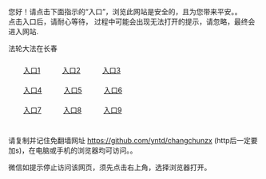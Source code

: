 您好！请点击下面指示的“入口”，浏览此网站是安全的，且为您带来平安。。 <br/>
点击入口后，请耐心等待， 过程中可能会出现无法打开的提示，请忽略，最终会进入网站. </br>

法轮大法在长春<br/>
<div style="padding:10px"><a style="margin:20px" target="_blank" href="https://drox1zkc2g2ke.cloudfront.net/2Qpsp?xufaff" id="ccLink1" rel="nofollow">入口1</a> <a target="_blank" style="margin:20px" href="https://d2ggw4wol3ct62.cloudfront.net/2Qpsp?sdcohqo" id="ccLink2" rel="nofollow">入口2</a> <a style="margin:20px" target="_blank" href="https://d1al7ya6rfqs3f.cloudfront.net/2Qpsp?fnhtunr" id="ccLink3" rel="nofollow">入口3</a></div>

<div style="padding:10px" ><a style="margin:20px" target="_blank" href="https://drox1zkc2g2ke.cloudfront.net/2Qpsp?xufaff" id="ccLink4" rel="nofollow">入口4</a> <a style="margin:20px" href="https://d2ggw4wol3ct62.cloudfront.net/2Qpsp?sdcohqo" target="_blank" id="ccLink5" rel="nofollow">入口5</a> <a style="margin:20px" href="https://d1al7ya6rfqs3f.cloudfront.net/2Qpsp?fnhtunr" target="_blank" id="ccLink6" rel="nofollow">入口6</a></div>

<div style="padding:10px"><a style="margin:20px" target="_blank" href="https://drox1zkc2g2ke.cloudfront.net/2Qpsp?xufaff" id="ccLink7" rel="nofollow">入口7</a> <a style="margin:20px" href="https://d2ggw4wol3ct62.cloudfront.net/2Qpsp?sdcohqo" target="_blank" id="ccLink8" rel="nofollow">入口8</a> <a style="margin:20px" target="_blank" href="https://d1al7ya6rfqs3f.cloudfront.net/2Qpsp?fnhtunr" id="ccLink9" rel="nofollow">入口9</a></div>

<br/>



请复制并记住免翻墙网址 https://github.com/yntd/changchunzx (http后一定要加s)，在电脑或手机的浏览器均可访问。。<br/>

微信如提示停止访问该网页，须先点击右上角，选择浏览器打开。
